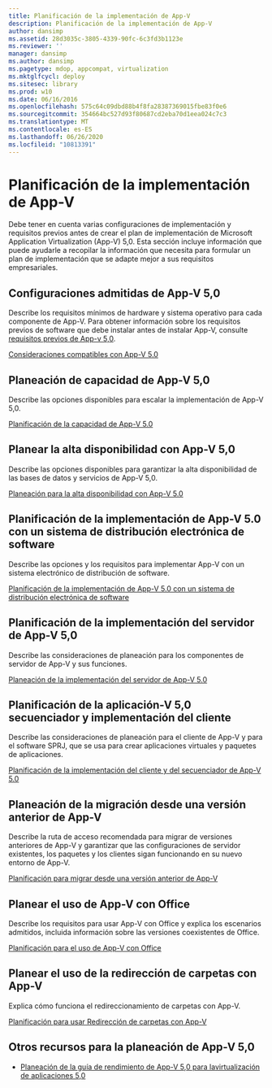 ```yaml
---
title: Planificación de la implementación de App-V
description: Planificación de la implementación de App-V
author: dansimp
ms.assetid: 28d3035c-3805-4339-90fc-6c3fd3b1123e
ms.reviewer: ''
manager: dansimp
ms.author: dansimp
ms.pagetype: mdop, appcompat, virtualization
ms.mktglfcycl: deploy
ms.sitesec: library
ms.prod: w10
ms.date: 06/16/2016
ms.openlocfilehash: 575c64c09dbd88b4f8fa28387369015fbe83f0e6
ms.sourcegitcommit: 354664bc527d93f80687cd2eba70d1eea024c7c3
ms.translationtype: MT
ms.contentlocale: es-ES
ms.lasthandoff: 06/26/2020
ms.locfileid: "10813391"
---
```

# Planificación de la implementación de App-V


Debe tener en cuenta varias configuraciones de implementación y requisitos previos antes de crear el plan de implementación de Microsoft Application Virtualization (App-V) 5,0. Esta sección incluye información que puede ayudarle a recopilar la información que necesita para formular un plan de implementación que se adapte mejor a sus requisitos empresariales.

## <a href="" id="---------app-v-5-0-supported-configurations"></a> Configuraciones admitidas de App-V 5,0


Describe los requisitos mínimos de hardware y sistema operativo para cada componente de App-V. Para obtener información sobre los requisitos previos de software que debe instalar antes de instalar App-V, consulte [requisitos previos de App-v 5,0](app-v-50-prerequisites.md).

[Consideraciones compatibles con App-V 5.0](app-v-50-supported-configurations.md)

## Planeación de capacidad de App-V 5,0


Describe las opciones disponibles para escalar la implementación de App-V 5,0.

[Planificación de la capacidad de App-V 5.0](app-v-50-capacity-planning.md)

## Planear la alta disponibilidad con App-V 5,0


Describe las opciones disponibles para garantizar la alta disponibilidad de las bases de datos y servicios de App-V 5,0.

[Planeación para la alta disponibilidad con App-V 5.0](planning-for-high-availability-with-app-v-50.md)

## Planificación de la implementación de App-V 5.0 con un sistema de distribución electrónica de software


Describe las opciones y los requisitos para implementar App-V con un sistema electrónico de distribución de software.

[Planificación de la implementación de App-V 5.0 con un sistema de distribución electrónica de software](planning-to-deploy-app-v-50-with-an-electronic-software-distribution-system.md)

## Planificación de la implementación del servidor de App-V 5,0


Describe las consideraciones de planeación para los componentes de servidor de App-V y sus funciones.

[Planeación de la implementación del servidor de App-V 5.0](planning-for-the-app-v-50-server-deployment.md)

## Planificación de la aplicación-V 5,0 secuenciador y implementación del cliente


Describe las consideraciones de planeación para el cliente de App-V y para el software SPRJ, que se usa para crear aplicaciones virtuales y paquetes de aplicaciones.

[Planificación de la implementación del cliente y del secuenciador de App-V 5.0](planning-for-the-app-v-50-sequencer-and-client-deployment.md)

## Planeación de la migración desde una versión anterior de App-V


Describe la ruta de acceso recomendada para migrar de versiones anteriores de App-V y garantizar que las configuraciones de servidor existentes, los paquetes y los clientes sigan funcionando en su nuevo entorno de App-V.

[Planificación para migrar desde una versión anterior de App-V](planning-for-migrating-from-a-previous-version-of-app-v.md)

## Planear el uso de App-V con Office


Describe los requisitos para usar App-V con Office y explica los escenarios admitidos, incluida información sobre las versiones coexistentes de Office.

[Planificación para el uso de App-V con Office](planning-for-using-app-v-with-office.md)

## Planear el uso de la redirección de carpetas con App-V


Explica cómo funciona el redireccionamiento de carpetas con App-V.

[Planificación para usar Redirección de carpetas con App-V](planning-to-use-folder-redirection-with-app-v.md)

## <a href="" id="other-resources-for-app-v-5-0-planning-"></a>Otros recursos para la planeación de App-V 5,0


-   [Planeación de la guía de rendimiento de App-V 5,0 para la](planning-for-app-v-50-rc.md)[virtualización de aplicaciones 5,0](performance-guidance-for-application-virtualization-50.md)

 

 





